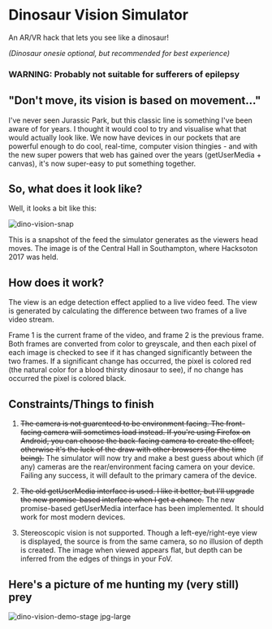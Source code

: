 # Dinosaur Vision Simulator
An AR/VR hack that lets you see like a dinosaur!

_(Dinosaur onesie optional, but recommended for best experience)_

### **WARNING: Probably not suitable for sufferers of epilepsy**

## "Don't move, its vision is based on movement..."

I've never seen Jurassic Park, but this classic line is something I've been aware of for years. I thought it would cool to try and visualise what that would actually look like. We now have devices in our pockets that are powerful enough to do cool, real-time, computer vision thingies - and with the new super powers that web has gained over the years (getUserMedia + canvas), it's now super-easy to put something together.

## So, what does it look like?

Well, it looks a bit like this:

![dino-vision-snap](https://cloud.githubusercontent.com/assets/913687/24591290/1015b268-17f6-11e7-97c4-02010d0437e0.jpg)

This is a snapshot of the feed the simulator generates as the viewers head moves. The image is of the Central Hall in Southampton, where Hacksoton 2017 was held.

## How does it work?

The view is an edge detection effect applied to a live video feed. The view is generated by calculating the difference between two frames of a live video stream. 

Frame 1 is the current frame of the video, and frame 2 is the previous frame. Both frames are converted from color to greyscale, and then each pixel of each image is checked to see if it has changed significantly between the two frames. If a significant change has occurred, the pixel is colored red (the natural color for a blood thirsty dinosaur to see), if no change has occurred the pixel is colored black.

## Constraints/Things to finish

1. ~~The camera is not guarenteed to be environment facing. The front-facing camera will sometimes load instead. If you're using Firefox on Android, you can choose the back-facing camera to create the effect, otherwise it's the luck of the draw with other browsers (for the time being).~~ The simulator will now try and make a best guess about which (if any) cameras are the rear/environment facing camera on your device. Failing any success, it will default to the primary camera of the device.

2. ~~The old getUserMedia interface is used. I like it better, but I'll upgrade the new promise-based interface when I get a chance.~~ The new promise-based getUserMedia interface has been implemented. It should work for most modern devices.

3. Stereoscopic vision is not supported. Though a left-eye/right-eye view is displayed, the source is from the same camera, so no illusion of depth is created. The image when viewed appears flat, but depth can be inferred from the edges of things in your FoV.

## Here's a picture of me hunting my (very still) prey

![dino-vision-demo-stage jpg-large](https://cloud.githubusercontent.com/assets/913687/24591365/810a2764-17f7-11e7-8745-be48310419f8.jpg)


